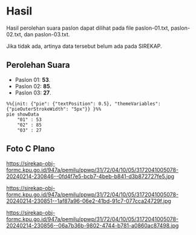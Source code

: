 # Hasil

Hasil perolehan suara paslon dapat dilihat pada file paslon-01.txt, paslon-02.txt, dan paslon-03.txt.

Jika tidak ada, artinya data tersebut belum ada pada SIREKAP.

## Perolehan Suara

 * Paslon 01: **53**.
 * Paslon 02: **85**.
 * Paslon 03: **27**.

```mermaid
%%{init: {"pie": {"textPosition": 0.5}, "themeVariables": {"pieOuterStrokeWidth": "5px"}} }%%
pie showData
    "01" : 53
    "02" : 85
    "03" : 27
```
## Foto C Plano

https://sirekap-obj-formc.kpu.go.id/947a/pemilu/ppwp/31/72/04/10/05/3172041005078-20240214-230846--0fd4f7e5-bcb7-4beb-b841-d3b872727fe5.jpg

https://sirekap-obj-formc.kpu.go.id/947a/pemilu/ppwp/31/72/04/10/05/3172041005078-20240214-230851--1af87a96-06e2-41bd-91c7-077cca24729f.jpg

https://sirekap-obj-formc.kpu.go.id/947a/pemilu/ppwp/31/72/04/10/05/3172041005078-20240214-230856--06a7b36b-9802-4744-b781-a0860ac87498.jpg

